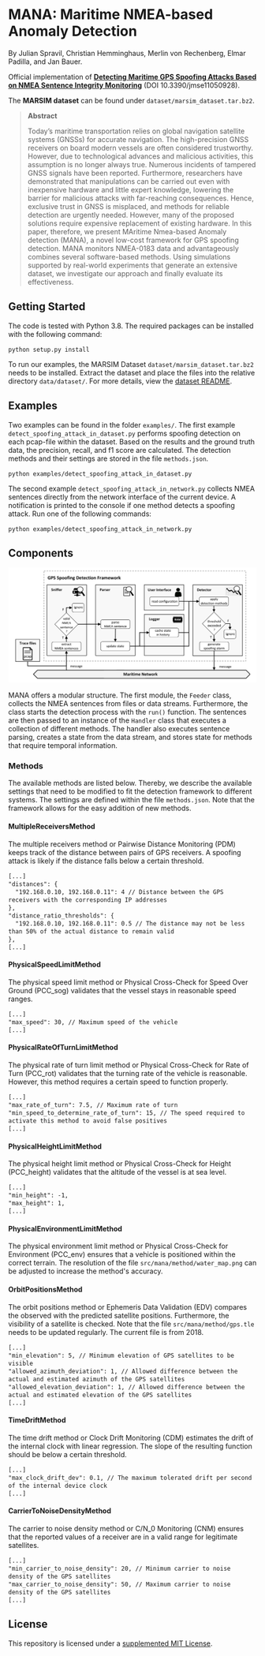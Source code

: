 # MANA: Maritime NMEA-based Anomaly Detection

By Julian Spravil, Christian Hemminghaus, Merlin von Rechenberg, Elmar Padilla, and Jan Bauer.

Official implementation of **[Detecting Maritime GPS Spoofing Attacks Based on NMEA Sentence Integrity Monitoring](https://www.mdpi.com/2077-1312/11/5/928)** (DOI 10.3390/jmse11050928).

The **MARSIM dataset** can be found under `dataset/marsim_dataset.tar.bz2`.

> **Abstract**
> 
> Today’s maritime transportation relies on global navigation satellite systems (GNSSs) for accurate navigation. The high-precision GNSS receivers on board modern vessels are often considered trustworthy. However, due to technological advances and malicious activities, this assumption is no longer always true. Numerous incidents of tampered GNSS signals have been reported. Furthermore, researchers have demonstrated that manipulations can be carried out even with inexpensive hardware and little expert knowledge, lowering the barrier for malicious attacks with far-reaching consequences. Hence, exclusive trust in GNSS is misplaced, and methods for reliable detection are urgently needed. However, many of the proposed solutions require expensive replacement of existing hardware. In this paper, therefore, we present MAritime Nmea-based Anomaly detection (MANA), a novel low-cost framework for GPS spoofing detection. MANA monitors NMEA-0183 data and advantageously combines several software-based methods. Using simulations supported by real-world experiments that generate an extensive dataset, we investigate our approach and finally evaluate its effectiveness.

## Getting Started

The code is tested with Python 3.8. The required packages can be installed with the following command:
```
python setup.py install
```

To run our examples, the MARSIM Dataset `dataset/marsim_dataset.tar.bz2` needs to be installed. Extract the dataset and place the files into the relative directory ```data/dataset/```. For more details, view the [dataset README](README_MARSIM.md).

## Examples

Two examples can be found in the folder ```examples/```.
The first example ```detect_spoofing_attack_in_dataset.py``` performs spoofing detection on each pcap-file within the dataset.
Based on the results and the ground truth data, the precision, recall, and f1 score are calculated.
The detection methods and their settings are stored in the file ```methods.json```.
```
python examples/detect_spoofing_attack_in_dataset.py
```

The second example ```detect_spoofing_attack_in_network.py``` collects NMEA sentences directly from the network interface of the current device.
A notification is printed to the console if one method detects a spoofing attack.
Run one of the following commands:
```
python examples/detect_spoofing_attack_in_network.py
```

## Components

![MANA](docs/mana.png)

MANA offers a modular structure.
The first module, the ```Feeder``` class, collects the NMEA sentences from files or data streams.
Furthermore, the class starts the detection process with the ```run()``` function.
The sentences are then passed to an instance of the ```Handler``` class that executes a collection of different methods.
The handler also executes sentence parsing, creates a state from the data stream, and stores state for methods that require temporal information.

### Methods

The available methods are listed below.
Thereby, we describe the available settings that need to be modified to fit the detection framework to different systems.
The settings are defined within the file `methods.json`.
Note that the framework allows for the easy addition of new methods.

#### MultipleReceiversMethod

The multiple receivers method or Pairwise Distance Monitoring (PDM) keeps track of the distance between pairs of GPS receivers.
A spoofing attack is likely if the distance falls below a certain threshold.
```
[...]
"distances": {
  "192.168.0.10, 192.168.0.11": 4 // Distance between the GPS receivers with the corresponding IP addresses
},
"distance_ratio_thresholds": {
  "192.168.0.10, 192.168.0.11": 0.5 // The distance may not be less than 50% of the actual distance to remain valid
}, 
[...]
```

#### PhysicalSpeedLimitMethod

The physical speed limit method or Physical Cross-Check for Speed Over Ground (PCC_sog) validates that the vessel stays in reasonable speed ranges.
```
[...]
"max_speed": 30, // Maximum speed of the vehicle
[...]
```

#### PhysicalRateOfTurnLimitMethod

The physical rate of turn limit method or Physical Cross-Check for Rate of Turn (PCC_rot) validates that the turning rate of the vehicle is reasonable.
However, this method requires a certain speed to function properly.
```
[...]
"max_rate_of_turn": 7.5, // Maximum rate of turn
"min_speed_to_determine_rate_of_turn": 15, // The speed required to activate this method to avoid false positives
[...]
```

#### PhysicalHeightLimitMethod

The physical height limit method or Physical Cross-Check for Height (PCC_height) validates that the altitude of the vessel is at sea level.
```
[...]
"min_height": -1,
"max_height": 1,
[...]
```

#### PhysicalEnvironmentLimitMethod

The physical environment limit method or Physical Cross-Check for Environment (PCC_env) ensures that a vehicle is positioned within the correct terrain.
The resolution of the file `src/mana/method/water_map.png` can be adjusted to increase the method's accuracy.

#### OrbitPositionsMethod

The orbit positions method or Ephemeris Data Validation (EDV) compares the observed with the predicted satellite positions.
Furthermore, the visibility of a satellite is checked.
Note that the file `src/mana/method/gps.tle` needs to be updated regularly. 
The current file is from 2018.
```
[...]
"min_elevation": 5, // Minimum elevation of GPS satellites to be visible
"allowed_azimuth_deviation": 1, // Allowed difference between the actual and estimated azimuth of the GPS satellites
"allowed_elevation_deviation": 1, // Allowed difference between the actual and estimated elevation of the GPS satellites
[...]
```

#### TimeDriftMethod

The time drift method or Clock Drift Monitoring (CDM) estimates the drift of the internal clock with linear regression.
The slope of the resulting function should be below a certain threshold.
```
[...]
"max_clock_drift_dev": 0.1, // The maximum tolerated drift per second of the internal device clock
[...]
```

#### CarrierToNoiseDensityMethod

The carrier to noise density method or C/N_0 Monitoring (CNM) ensures that the reported values of a receiver are in a valid range for legitimate satellites.
```
[...]
"min_carrier_to_noise_density": 20, // Minimum carrier to noise density of the GPS satellites
"max_carrier_to_noise_density": 50, // Maximum carrier to noise density of the GPS satellites
[...]
```

## License

This repository is licensed under a [supplemented MIT License](LICENSE).
